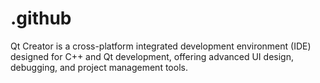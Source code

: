 # .github
Qt Creator is a cross-platform integrated development environment (IDE) designed for C++ and Qt development, offering advanced UI design, debugging, and project management tools.
